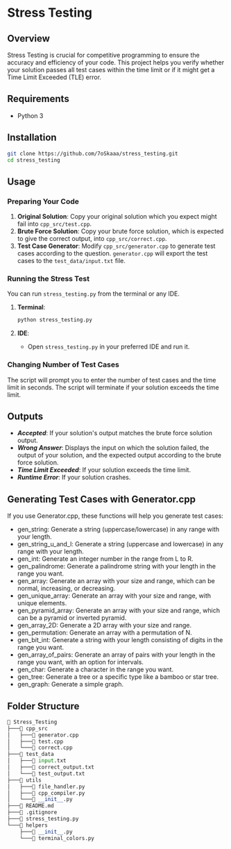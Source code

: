 # Stress Testing

## Overview

Stress Testing is crucial for competitive programming to ensure the accuracy and efficiency of your code. This project helps you verify whether your solution passes all test cases within the time limit or if it might get a Time Limit Exceeded (TLE) error.

## Requirements

- Python 3

## Installation

  ```bash
  git clone https://github.com/7oSkaaa/stress_testing.git
  cd stress_testing
  ```

## Usage

### Preparing Your Code

1. **Original Solution**: Copy your original solution which you expect might fail into `cpp_src/test.cpp`.
2. **Brute Force Solution**: Copy your brute force solution, which is expected to give the correct output, into `cpp_src/correct.cpp`.
3. **Test Case Generator**: Modify `cpp_src/generator.cpp` to generate test cases according to the question. `generator.cpp` will export the test cases to the `test_data/input.txt` file.

### Running the Stress Test

You can run `stress_testing.py` from the terminal or any IDE.

1. **Terminal**:

    ```bash
    python stress_testing.py
    ```

2. **IDE**:
    - Open `stress_testing.py` in your preferred IDE and run it.

### Changing Number of Test Cases

The script will prompt you to enter the number of test cases and the time limit in seconds. The script will terminate if your solution exceeds the time limit.

## Outputs

- ***Accepted***: If your solution's output matches the brute force solution output.
- ***Wrong Answer***: Displays the input on which the solution failed, the output of your solution, and the expected output according to the brute force solution.
- ***Time Limit Exceeded***: If your solution exceeds the time limit.
- ***Runtime Error***: If your solution crashes.

## Generating Test Cases with Generator.cpp

If you use Generator.cpp, these functions will help you generate test cases:

- gen_string: Generate a string (uppercase/lowercase) in any range with your length.
- gen_string_u_and_l: Generate a string (uppercase and lowercase) in any range with your length.
- gen_int: Generate an integer number in the range from L to R.
- gen_palindrome: Generate a palindrome string with your length in the range you want.
- gen_array: Generate an array with your size and range, which can be normal, increasing, or decreasing.
- gen_unique_array: Generate an array with your size and range, with unique elements.
- gen_pyramid_array: Generate an array with your size and range, which can be a pyramid or inverted pyramid.
- gen_array_2D: Generate a 2D array with your size and range.
- gen_permutation: Generate an array with a permutation of N.
- gen_bit_int: Generate a string with your length consisting of digits in the range you want.
- gen_array_of_pairs: Generate an array of pairs with your length in the range you want, with an option for intervals.
- gen_char: Generate a character in the range you want.
- gen_tree: Generate a tree or a specific type like a bamboo or star tree.
- gen_graph: Generate a simple graph.

## Folder Structure

```python
📁 Stress_Testing
├───📁 cpp_src
│   ├───📄 generator.cpp
│   ├───📄 test.cpp
│   └───📄 correct.cpp
├───📁 test_data
│   ├───📄 input.txt
│   ├───📄 correct_output.txt
│   └───📄 test_output.txt
├───📁 utils
│   ├───📄 file_handler.py
│   ├───📄 cpp_compiler.py
│   └───📄 __init__.py
├───📄 README.md
├───📄 .gitignore
├───📄 stress_testing.py
└───📁 helpers
    ├───📄 __init__.py
    └───📄 terminal_colors.py
```
